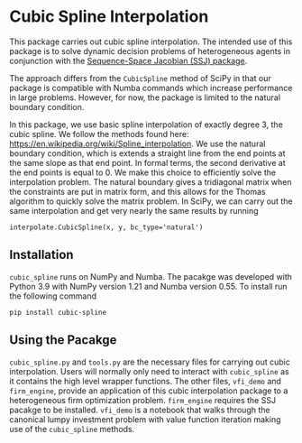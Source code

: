 # Cubic Spline Interpolation

This package carries out cubic spline interpolation. The intended use of this package is to solve dynamic decision problems of heterogeneous agents in conjunction with the [Sequence-Space Jacobian (SSJ) package](https://github.com/shade-econ/sequence-jacobian). 

The approach differs from the `CubicSpline` method of SciPy in that our package is compatible with Numba commands which increase performance in large problems. However, for now, the package is limited to the natural boundary condition.

In this package, we use basic spline interpolation of exactly degree 3, the cubic spline. We follow the methods found here: https://en.wikipedia.org/wiki/Spline_interpolation. We use the natural boundary condition, which is extends a straight line from the end points at the same slope as that end point. In formal terms, the second derivative at the end points is equal to 0. We make this choice to efficiently solve the interpolation problem. The natural boundary gives a tridiagonal matrix when the constraints are put in matrix form, and this allows for the Thomas algorithm to quickly solve the matrix problem. In SciPy, we can carry out the same interpolation and get very nearly the same results by running

```
interpolate.CubicSpline(x, y, bc_type='natural')
```

## Installation

`cubic_spline` runs on NumPy and Numba. The pacakge was developed with Python 3.9 with NumPy version 1.21 and Numba version 0.55. To install run the following command

```
pip install cubic-spline
```


## Using the Pacakge

`cubic_spline.py` and `tools.py` are the necessary files for carrying out cubic interpolation. Users will normally only need to interact with `cubic_spline` as it contains the high level wrapper functions. The other files, `vfi_demo` and `firm_engine`, provide an application of this cubic interpolation package to a heterogeneous firm optimization problem. `firm_engine` requires the SSJ pacakge to be installed. `vfi_demo` is a notebook that walks through the canonical lumpy investment problem with value function iteration making use of the `cubic_spline` methods.
